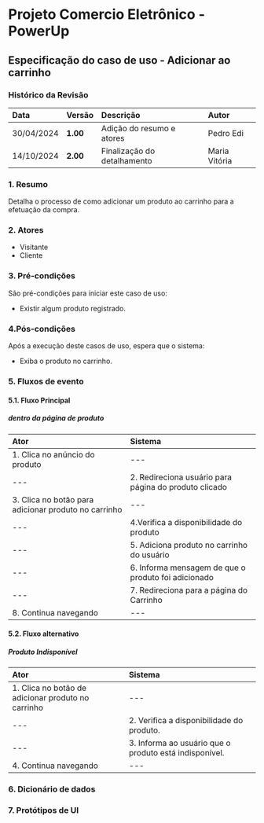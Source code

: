 # Projeto Comercio Eletrônico - PowerUp

## Especificação do caso de uso - Adicionar ao carrinho

### Histórico da Revisão
|  Data  | Versão | Descrição | Autor |
|:-------|:-------|:----------|:------|
| 30/04/2024 | **1.00** | Adição do resumo e atores | Pedro Edi |
| 14/10/2024 | **2.00** | Finalização do detalhamento | Maria Vitória |


### 1. Resumo 
Detalha o processo de como adicionar um produto ao carrinho para a efetuação da compra.

### 2. Atores
- Visitante 
- Cliente

### 3. Pré-condições
São pré-condições para iniciar este caso de uso:
- Existir algum produto registrado.

### 4.Pós-condições
Após a execução deste casos de uso, espera que o sistema:
-  Exiba o produto no carrinho.

### 5. Fluxos de evento

#### 5.1. Fluxo Principal
##### dentro da página de produto

|  Ator  | Sistema |
|:-------|:------- |
| 1. Clica no anúncio do produto | --- |
| --- | 2. Redireciona usuário para página do produto clicado |
| 3.  Clica no botão para adicionar produto no carrinho | --- |
| --- | 4.Verifica a disponibilidade do produto |
| --- | 5. Adiciona produto no carrinho do usuário |
| --- | 6. Informa mensagem de que o produto foi adicionado |
| --- | 7. Redireciona para a página do Carrinho |
| 8. Continua navegando | --- |

#### 5.2. Fluxo alternativo
##### Produto Indisponível

|  Ator  | Sistema |
|:-------|:------- |
| 1. Clica no botão de adicionar produto no carrinho | --- |
| --- | 2. Verifica a disponibilidade do produto. |
| --- | 3. Informa ao usuário que o produto está indisponível. | --- |
| 4. Continua navegando | --- |

### 6. Dicionário de dados

### 7. Protótipos de UI